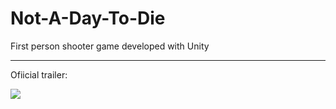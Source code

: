 # Not-A-Day-To-Die
First person shooter game developed with Unity

___
Ofiicial trailer:

<a href="https://www.youtube.com/watch?v=LZugvN047Bc?feature=player_embedded"
target="_blank"><img src="http://img.youtube.com/vi/LZugvN047Bc/0.jpg" 
 /></a>
